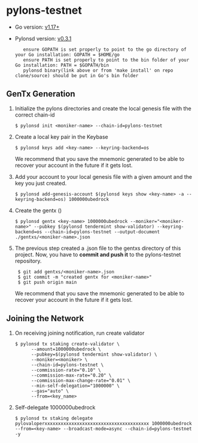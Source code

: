 # pylons-testnet

- Go version: [v1.17+](https://golang.org/dl/)
- Pylonsd version: [v0.3.1](https://github.com/Pylons-tech/pylons/releases/tag/v0.3.1)

         ensure GOPATH is set properly to point to the go directory of your Go installation: GOPATH = $HOME/go
         ensure PATH is set properly to point to the bin folder of your Go installation: PATH = $GOPATH/bin
         pylonsd binary(link above or from 'make install' on repo clone/source) should be put in Go's bin folder

## GenTx Generation

1. Initialize the pylons directories and create the local genesis file with the correct
   chain-id

   ```shell
   $ pylonsd init <moniker-name> --chain-id=pylons-testnet
   ```

2. Create a local key pair in the Keybase

   ```shell
   $ pylonsd keys add <key-name> --keyring-backend=os
   ```
   We recommend that you save the mnemonic generated to be able to recover your account in the future if it gets lost.  

3. Add your account to your local genesis file with a given amount and the key you
   just created.

   ```shell
   $ pylonsd add-genesis-account $(pylonsd keys show <key-name> -a --keyring-backend=os) 1000000ubedrock
   ```

4. Create the gentx ()

   ```shell
   $ pylonsd gentx <key-name> 1000000ubedrock --moniker="<moniker-name>" --pubkey $(pylonsd tendermint show-validator) --keyring-backend=os --chain-id=pylons-testnet --output-document ./gentxs/<moniker-name>.json                    
   ```

5. The previous step created a <monikername>.json file to the gentxs directory of this project. Now, you have to **commit and 
push it** to the pylons-testnet repository. 

   ```shell
    $ git add gentxs/<moniker-name>.json
    $ git commit -m "created gentx for <moniker-name>"
    $ git push origin main

   ```
   We recommend that you save the mnemonic generated to be able to recover your account in the future if it gets lost.  

## Joining the Network 

1. On receiving joining notification, run create validator

   ```shell
   $ pylonsd tx staking create-validator \
         --amount=1000000ubedrock \
         --pubkey=$(pylonsd tendermint show-validator) \
         --moniker=<moniker> \
         --chain-id=pylons-testnet \
         --commission-rate="0.10" \
         --commission-max-rate="0.20" \
         --commission-max-change-rate="0.01" \
         --min-self-delegation="1000000" \
         --gas="auto" \
         --from=<key_name>
   
   ```

2. Self-delegate 1000000ubedrock 

   ```shell
   $ pylonsd tx staking delegate pylovaloperxxxxxxxxxxxxxxxxxxxxxxxxxxxxxxxxxxxxxxx 1000000ubedrock --from=<key-name> --broadcast-mode=async --chain-id=pylons-testnet -y
   ```
 
